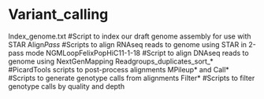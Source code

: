 # Variant_calling
 
Index_genome.txt #Script to index our draft genome assembly for use with STAR
Align*Pass* #Scripts to align RNAseq reads to genome using STAR in 2-pass mode
NGMLoopFelixPopHiC11-1-18 #Script to align DNAseq reads to genome using NextGenMapping
Readgroups_duplicates_sort_\* #PicardTools scripts to post-process alignments
MPileup\* and Call\* #Scripts to generate genotype calls from alignments
Filter\* #Scripts to filter genotype calls by quality and depth